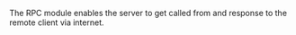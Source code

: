 The RPC module enables the server to get called from and response to the remote client via internet.
